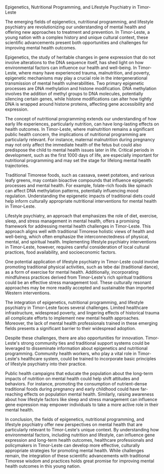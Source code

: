 Epigenetics, Nutritional Programming, and Lifestyle Psychiatry in Timor-Leste

The emerging fields of epigenetics, nutritional programming, and lifestyle psychiatry are revolutionizing our understanding of mental health and offering new approaches to treatment and prevention. In Timor-Leste, a young nation with a complex history and unique cultural context, these scientific advancements present both opportunities and challenges for improving mental health outcomes.

Epigenetics, the study of heritable changes in gene expression that do not involve alterations to the DNA sequence itself, has shed light on how environmental factors can influence our health and well-being. In Timor-Leste, where many have experienced trauma, malnutrition, and poverty, epigenetic mechanisms may play a crucial role in the intergenerational transmission of mental health vulnerabilities. Two primary epigenetic processes are DNA methylation and histone modification. DNA methylation involves the addition of methyl groups to DNA molecules, potentially silencing certain genes, while histone modifications can alter how tightly DNA is wrapped around histone proteins, affecting gene accessibility and expression.

The concept of nutritional programming extends our understanding of how early life experiences, particularly nutrition, can have long-lasting effects on health outcomes. In Timor-Leste, where malnutrition remains a significant public health concern, the implications of nutritional programming are particularly relevant. For instance, maternal malnutrition during pregnancy may not only affect the immediate health of the fetus but could also predispose the child to mental health issues later in life. Critical periods in development, such as the first 1000 days of life, are especially important for nutritional programming and may set the stage for lifelong mental health trajectories.

Traditional Timorese foods, such as cassava, sweet potatoes, and various leafy greens, may contain bioactive compounds that influence epigenetic processes and mental health. For example, folate-rich foods like spinach can affect DNA methylation patterns, potentially influencing mood regulation. Understanding the epigenetic impacts of traditional diets could help inform culturally appropriate nutritional interventions for mental health in Timor-Leste.

Lifestyle psychiatry, an approach that emphasizes the role of diet, exercise, sleep, and stress management in mental health, offers a promising framework for addressing mental health challenges in Timor-Leste. This approach aligns well with traditional Timorese holistic views of health and well-being, which often emphasize the interconnectedness of physical, mental, and spiritual health. Implementing lifestyle psychiatry interventions in Timor-Leste, however, requires careful consideration of local cultural practices, food availability, and socioeconomic factors.

One potential application of lifestyle psychiatry in Timor-Leste could involve promoting traditional physical activities, such as tebe dai (traditional dance), as a form of exercise for mental health. Additionally, incorporating mindfulness practices derived from Timor-Leste's rich spiritual traditions could be an effective stress management tool. These culturally resonant approaches may be more readily accepted and sustainable than imported Western interventions.

The integration of epigenetics, nutritional programming, and lifestyle psychiatry in Timor-Leste faces several challenges. Limited healthcare infrastructure, widespread poverty, and lingering effects of historical trauma all complicate efforts to implement new mental health approaches. Moreover, the lack of mental health professionals trained in these emerging fields presents a significant barrier to their widespread adoption.

Despite these challenges, there are also opportunities for innovation. Timor-Leste's strong community ties and traditional support systems could be leveraged to disseminate information about epigenetics and nutritional programming. Community health workers, who play a vital role in Timor-Leste's healthcare system, could be trained to incorporate basic principles of lifestyle psychiatry into their practice.

Public health campaigns that educate the population about the long-term impacts of nutrition on mental health could help shift attitudes and behaviors. For instance, promoting the consumption of nutrient-dense traditional foods during pregnancy and early childhood could have far-reaching effects on population mental health. Similarly, raising awareness about how lifestyle factors like sleep and stress management can influence gene expression may empower individuals to take a more active role in their mental health.

In conclusion, the fields of epigenetics, nutritional programming, and lifestyle psychiatry offer new perspectives on mental health that are particularly relevant to Timor-Leste's unique context. By understanding how environmental factors, including nutrition and lifestyle, can influence gene expression and long-term health outcomes, healthcare professionals and policymakers in Timor-Leste can develop more effective, culturally appropriate strategies for promoting mental health. While challenges remain, the integration of these scientific advancements with traditional Timorese wisdom and practices holds great promise for improving mental health outcomes in this young nation.